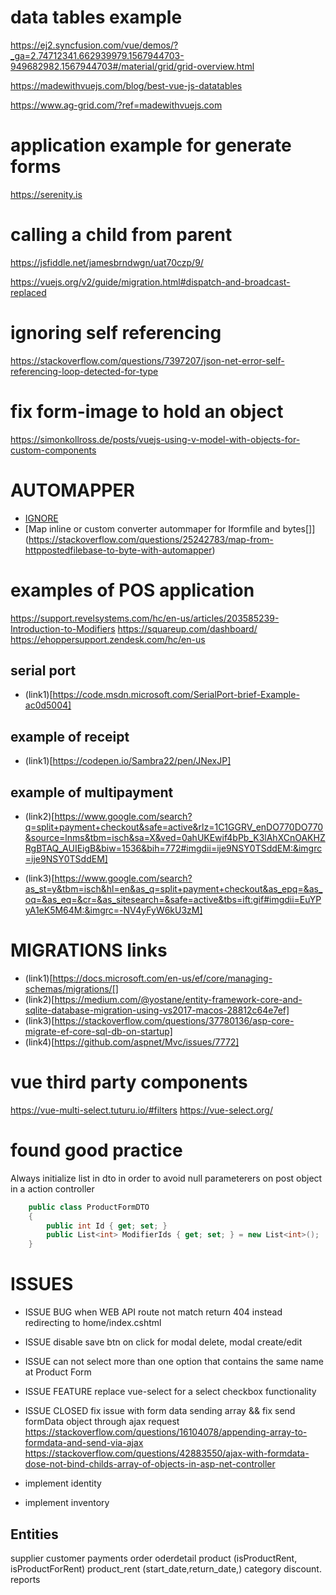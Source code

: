 


# data tables example
https://ej2.syncfusion.com/vue/demos/?_ga=2.74712341.662939979.1567944703-949682982.1567944703#/material/grid/grid-overview.html

https://madewithvuejs.com/blog/best-vue-js-datatables

https://www.ag-grid.com/?ref=madewithvuejs.com

# application example for generate forms
https://serenity.is



# calling a child from parent

https://jsfiddle.net/jamesbrndwgn/uat70czp/9/

https://vuejs.org/v2/guide/migration.html#dispatch-and-broadcast-replaced


# ignoring self referencing

https://stackoverflow.com/questions/7397207/json-net-error-self-referencing-loop-detected-for-type

# fix form-image to hold an object
https://simonkollross.de/posts/vuejs-using-v-model-with-objects-for-custom-components



# AUTOMAPPER
* [IGNORE](https://docs.automapper.org/en/stable/8.0-Upgrade-Guide.html?highlight=ignore#forsourcemember-ignore)
* [Map inline or custom converter autommaper for Iformfile and bytes[]] (https://stackoverflow.com/questions/25242783/map-from-httppostedfilebase-to-byte-with-automapper)


# examples of POS application


https://support.revelsystems.com/hc/en-us/articles/203585239-Introduction-to-Modifiers
https://squareup.com/dashboard/
https://ehoppersupport.zendesk.com/hc/en-us

## serial port
* (link1)[https://code.msdn.microsoft.com/SerialPort-brief-Example-ac0d5004]

## example of receipt 
* (link1)[https://codepen.io/Sambra22/pen/JNexJP]


## example of multipayment

* (link2)[https://www.google.com/search?q=split+payment+checkout&safe=active&rlz=1C1GGRV_enDO770DO770&source=lnms&tbm=isch&sa=X&ved=0ahUKEwif4bPb_K3lAhXCnOAKHZRgBTAQ_AUIEigB&biw=1536&bih=772#imgdii=ije9NSY0TSddEM:&imgrc=ije9NSY0TSddEM]


* (link3)[https://www.google.com/search?as_st=y&tbm=isch&hl=en&as_q=split+payment+checkout&as_epq=&as_oq=&as_eq=&cr=&as_sitesearch=&safe=active&tbs=ift:gif#imgdii=EuYPyA1eK5M64M:&imgrc=-NV4yFyW6kU3zM]


# MIGRATIONS links

* (link1)[https://docs.microsoft.com/en-us/ef/core/managing-schemas/migrations/[]
* (link2)[https://medium.com/@yostane/entity-framework-core-and-sqlite-database-migration-using-vs2017-macos-28812c64e7ef]
* (link3)[https://stackoverflow.com/questions/37780136/asp-core-migrate-ef-core-sql-db-on-startup]
* (link4)[https://github.com/aspnet/Mvc/issues/7772]

# vue third party components
https://vue-multi-select.tuturu.io/#filters
https://vue-select.org/


# found good practice

Always initialize list in dto in order to avoid null parameterers on post object in a action controller

```.cs
    public class ProductFormDTO
    {
        public int Id { get; set; }
        public List<int> ModifierIds { get; set; } = new List<int>();
    }
```

# ISSUES 

* ISSUE BUG when WEB API route not match return 404 instead redirecting to home/index.cshtml
* ISSUE disable save btn on click for modal delete, modal create/edit
* ISSUE can not select more than one option that contains the same name at Product Form
* ISSUE FEATURE replace vue-select for a select checkbox functionality
* ISSUE CLOSED  fix issue with form data sending array && fix  send formData object through ajax request 
https://stackoverflow.com/questions/16104078/appending-array-to-formdata-and-send-via-ajax
https://stackoverflow.com/questions/42883550/ajax-with-formdata-dose-not-bind-childs-array-of-objects-in-asp-net-controller


* implement identity 
* implement inventory


## Entities

supplier
customer
payments
order
oderdetail
product (isProductRent, isProductForRent)
product_rent (start_date,return_date,)
category
discount.
reports
